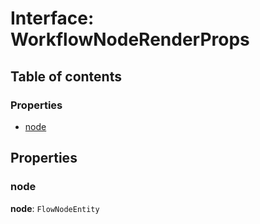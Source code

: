 # Interface: WorkflowNodeRenderProps

## Table of contents

### Properties

* [node](/auto-docs/free-layout-core/interfaces/WorkflowNodeRenderProps.md#node)

## Properties

### node

**node**: `FlowNodeEntity`
